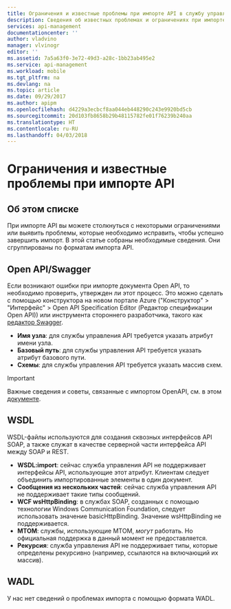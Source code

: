 ```yaml
---
title: Ограничения и известные проблемы при импорте API в службу управления API Azure | Документация Майкрософт
description: Сведения об известных проблемах и ограничениях при импорте в службу управления API Azure с помощью форматов Open API, WSDL и WADL.
services: api-management
documentationcenter: ''
author: vladvino
manager: vlvinogr
editor: ''
ms.assetid: 7a5a63f0-3e72-49d3-a28c-1bb23ab495e2
ms.service: api-management
ms.workload: mobile
ms.tgt_pltfrm: na
ms.devlang: na
ms.topic: article
ms.date: 09/29/2017
ms.author: apipm
ms.openlocfilehash: d4229a3ecbcf8aa044eb448290c243e9920bd5cb
ms.sourcegitcommit: 20d103fb8658b29b48115782fe01f76239b240aa
ms.translationtype: HT
ms.contentlocale: ru-RU
ms.lasthandoff: 04/03/2018
---
```

# <a name="api-import-restrictions-and-known-issues"></a>Ограничения и известные проблемы при импорте API
## <a name="about-this-list"></a>Об этом списке
При импорте API вы можете столкнуться с некоторыми ограничениями или выявить проблемы, которые необходимо исправить, чтобы успешно завершить импорт. В этой статье собраны необходимые сведения. Они сгруппированы по форматам импорта API.

## <a name="open-api"> </a>Open API/Swagger
Если возникают ошибки при импорте документа Open API, то необходимо проверить, утвержден ли этот процесс. Это можно сделать с помощью конструктора на новом портале Azure ("Конструктор" > "Интерфейс" > Open API Specification Editor (Редактор спецификации Open API)) или инструмента стороннего разработчика, такого как <a href="http://www.swagger.io">редактор Swagger</a>.

* **Имя узла**: для службы управления API требуется указать атрибут имени узла.
* **Базовый путь**: для службы управления API требуется указать атрибут базового пути.
* **Схемы**: для службы управления API требуется указать массив схем.

> [!IMPORTANT]
> Важные сведения и советы, связанные с импортом OpenAPI, см. в этом [документе](https://blogs.msdn.microsoft.com/apimanagement/2018/03/28/important-changes-to-openapi-import-and-export/).

## <a name="wsdl"> </a>WSDL
WSDL-файлы используются для создания сквозных интерфейсов API SOAP, а также служат в качестве серверной части интерфейса API между SOAP и REST.

* **WSDL:import**: сейчас служба управления API не поддерживает интерфейсы API, использующие этот атрибут. Клиентам следует объединить импортированные элементы в один документ.
* **Сообщения из нескольких частей**: сейчас служба управления API не поддерживает такие типы сообщений.
* **WCF wsHttpBinding**: в службах SOAP, созданных с помощью технологии Windows Communication Foundation, следует использовать значение basicHttpBinding. Значение wsHttpBinding не поддерживается.
* **MTOM**: службы, использующие MTOM, <em>могут</em> работать. Но официальная поддержка в данный момент не предоставляется.
* **Рекурсия**: служба управления API не поддерживает типы, которые определены рекурсивно (например, ссылаются на включающий их массив).

## <a name="wadl"> </a>WADL
У нас нет сведений о проблемах импорта с помощью формата WADL.
